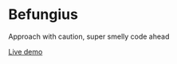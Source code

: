 # Befungius

Approach with caution, super smelly code ahead

[Live demo](http://befungius.aurlien.net/)
